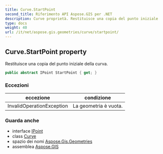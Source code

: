 ```yaml
---
title: Curve.StartPoint
second_title: Riferimento API Aspose.GIS per .NET
description: Curve proprietà. Restituisce una copia del punto iniziale della curva.
type: docs
weight: 40
url: /it/net/aspose.gis.geometries/curve/startpoint/
---
```

## Curve.StartPoint property

Restituisce una copia del punto iniziale della curva.

```csharp
public abstract IPoint StartPoint { get; }
```

### Eccezioni

| eccezione | condizione |
| --- | --- |
| InvalidOperationException | La geometria è vuota. |

### Guarda anche

* interface [IPoint](../../ipoint/)
* class [Curve](../)
* spazio dei nomi [Aspose.Gis.Geometries](../../curve/)
* assemblea [Aspose.GIS](../../../)



